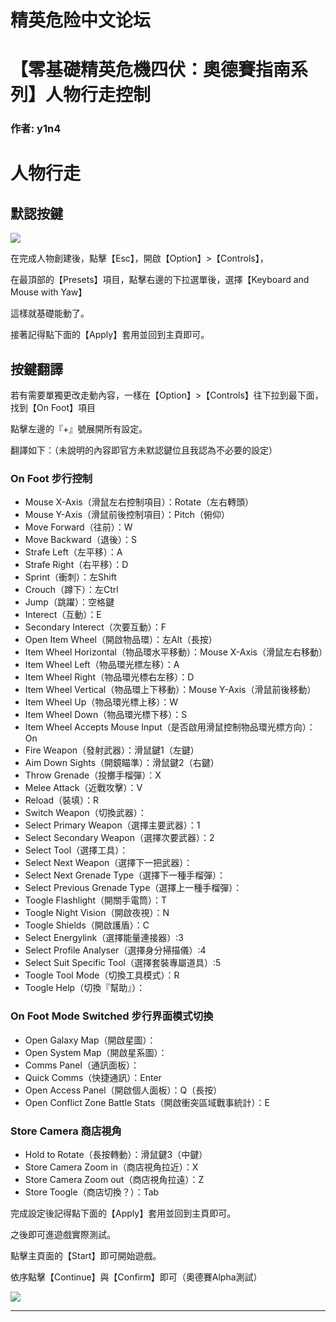 




精英危险中文论坛
=========







 




# 【零基礎精英危機四伏：奧德賽指南系列】人物行走控制





### 作者: y1n4



人物行走
====


默認按鍵
----


![](https://qiniu.elitedanger.cn/assets/files/2021-03-31/1617196178-604870-presets01.png)  

在完成人物創建後，點擊【Esc】，開啟【Option】>【Controls】，  

在最頂部的【Presets】項目，點擊右邊的下拉選單後，選擇【Keyboard and Mouse with Yaw】  

這樣就基礎能動了。  

接著記得點下面的【Apply】套用並回到主頁即可。


按鍵翻譯
----


若有需要單獨更改走動內容，一樣在【Option】>【Controls】往下拉到最下面，找到【On Foot】項目  

點擊左邊的『+』號展開所有設定。  

翻譯如下：（未說明的內容即官方未默認鍵位且我認為不必要的設定）


### On Foot 步行控制


* Mouse X-Axis（滑鼠左右控制項目）：Rotate（左右轉頭）
* Mouse Y-Axis（滑鼠前後控制項目）：Pitch（俯仰）
* Move Forward（往前）：W
* Move Backward（退後）：S
* Strafe Left（左平移）：A
* Strafe Right（右平移）：D
* Sprint（衝刺）：左Shift
* Crouch（蹲下）：左Ctrl
* Jump（跳躍）：空格鍵
* Interect（互動）：E
* Secondary Interect（次要互動）：F
* Open Item Wheel（開啟物品環）：左Alt（長按）
* Item Wheel Horizontal（物品環水平移動）：Mouse X-Axis（滑鼠左右移動）
* Item Wheel Left（物品環光標左移）：A
* Item Wheel Right（物品環光標右左移）：D
* Item Wheel Vertical（物品環上下移動）：Mouse Y-Axis（滑鼠前後移動）
* Item Wheel Up（物品環光標上移）：W
* Item Wheel Down（物品環光標下移）：S
* Item Wheel Accepts Mouse Input（是否啟用滑鼠控制物品環光標方向）：On
* Fire Weapon（發射武器）：滑鼠鍵1（左鍵）
* Aim Down Sights（開鏡瞄準）：滑鼠鍵2（右鍵）
* Throw Grenade（投擲手榴彈）：X
* Melee Attack（近戰攻擊）：V
* Reload（裝填）：R
* Switch Weapon（切換武器）：
* Select Primary Weapon（選擇主要武器）：1
* Select Secondary Weapon（選擇次要武器）：2
* Select Tool（選擇工具）：
* Select Next Weapon（選擇下一把武器）：
* Select Next Grenade Type（選擇下一種手榴彈）：
* Select Previous Grenade Type（選擇上一種手榴彈）：
* Toogle Flashlight（開關手電筒）：T
* Toogle Night Vision（開啟夜視）：N
* Toogle Shields（開啟護盾）：C
* Select Energylink（選擇能量連接器）:3
* Select Profile Analyser（選擇身分掃描儀）:4
* Select Suit Specific Tool（選擇套裝專屬道具）:5
* Toogle Tool Mode（切換工具模式）：R
* Toogle Help（切換『幫助』）：


### On Foot Mode Switched 步行界面模式切換


* Open Galaxy Map（開啟星圖）：
* Open System Map（開啟星系圖）：
* Comms Panel（通訊面板）：
* Quick Comms（快捷通訊）：Enter
* Open Access Panel（開啟個人面板）：Q（長按）
* Open Conflict Zone Battle Stats（開啟衝突區域戰事統計）：E


### Store Camera 商店視角


* Hold to Rotate（長按轉動）：滑鼠鍵3（中鍵）
* Store Camera Zoom in（商店視角拉近）：X
* Store Camera Zoom out（商店視角拉遠）：Z
* Store Toogle（商店切換？）：Tab


完成設定後記得點下面的【Apply】套用並回到主頁即可。  

之後即可進遊戲實際測試。  

點擊主頁面的【Start】即可開始遊戲。  

依序點擊【Continue】與【Confirm】即可（奧德賽Alpha測試）  

![](https://qiniu.elitedanger.cn/assets/files/2021-03-31/1617196360-861254-charcreation01.jpeg)






---










